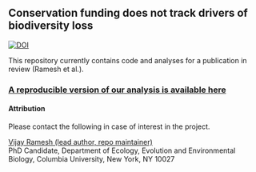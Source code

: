 ## Conservation funding does not track drivers of biodiversity loss

[![DOI](https://zenodo.org/badge/DOI/10.5281/zenodo.4057316.svg)](https://doi.org/10.5281/zenodo.4057316)

This repository currently contains code and analyses for a publication in review (Ramesh et al.). 

### [A reproducible version of our analysis is available here](https://vjjan91.github.io/conservation-spending/)

#### Attribution

Please contact the following in case of interest in the project.

[Vijay Ramesh (lead author, repo maintainer)](https://evolecol.weebly.com/)  
PhD Candidate, Department of Ecology, Evolution and Environmental Biology, Columbia University, New York, NY 10027